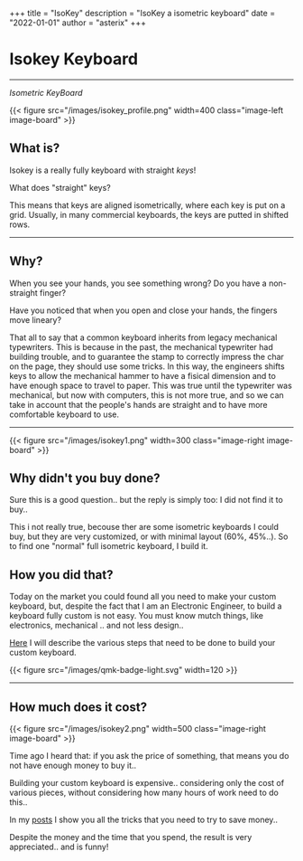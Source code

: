 +++
title = "IsoKey"
description = "IsoKey a isometric keyboard"
date = "2022-01-01"
author = "asterix"
+++


# Isokey Keyboard

---

*Isometric KeyBoard*


{{< figure src="/images/isokey_profile.png" width=400 class="image-left image-board" >}}

## What is?

Isokey is a really fully keyboard with straight *keys*!

What does "straight" keys?

This means that keys are aligned isometrically, where each key is put on a grid. Usually, in many commercial keyboards, the keys are putted in shifted rows.

---

## Why?

When you see your hands, you see something wrong? Do you have a non-straight finger?

Have you noticed that when you open and close your hands, the fingers move lineary?

That all to say that a common keyboard inherits from legacy mechanical typewriters. This is because in the past, the mechanical typewriter had building trouble, and to guarantee the stamp to correctly impress the char on the page, they should use some tricks. In this way, the engineers shifts keys to allow the mechanical hammer to have a fisical dimension and to have enough space to travel to paper. This was true until the typewriter was mechanical, but now with computers, this is not more true, and so we can take in account that the people's hands are straight and to have more comfortable keyboard to use.

---

{{< figure src="/images/isokey1.png" width=300 class="image-right image-board" >}}

## Why didn't you buy done?

Sure this is a good question.. but the reply is simply too: I did not find it to buy..

This i not really true, becouse ther are some isometric keyboards I could buy, but they are very  customized, or with minimal layout (60%, 45%..).
So to find one "normal" full isometric keyboard, I build it.

## How you did that?

Today on the market you could found all you need to make your custom keyboard, but, despite the fact that I am an Electronic Engineer, to build a keyboard fully custom is not easy. You must know mutch things, like electronics, mechanical .. and not less design..

[Here](/post/isokey/) I will describe the various steps that need to be done to build your custom keyboard.

{{< figure src="/images/qmk-badge-light.svg" width=120 >}}

---

## How much does it cost?

{{< figure src="/images/isokey2.png" width=500 class="image-right image-board" >}}

Time ago I heard that: if you ask the price of something, that means you do not have enough money to buy it..

Building your custom keyboard is expensive.. considering only the cost of various pieces, without considering how many hours of work need to do this..

In my [posts](/post/isokey/) I show you all the tricks that you need to try to save money..

Despite the money and the time that you spend, the result is very appreciated.. and is funny!

